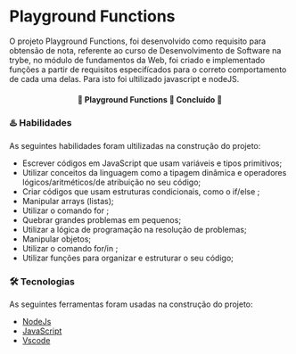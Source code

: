 # Playground Functions 

O projeto Playground Functions, foi desenvolvido como requisito para obtensão de nota, referente ao curso de Desenvolvimento de Software na trybe, no módulo de fundamentos da Web, foi criado e implementado funções a partir de requisitos especifícados para o correto comportamento de cada uma delas. Para isto foi ultilizado javascript e nodeJS.

<h4 align="center"> 
	🚧  Playground Functions 🚀 Concluído  🚧
</h4>

### :hotsprings: Habilidades 

As seguintes habilidades foram ultilizadas na construção do projeto:

- Escrever códigos em JavaScript que usam variáveis e tipos primitivos;
- Utilizar conceitos da linguagem como a tipagem dinâmica e operadores lógicos/aritméticos/de atribuição no seu código;
- Criar códigos que usam estruturas condicionais, como o if/else ;
- Manipular arrays (listas);
- Utilizar o comando for ;
- Quebrar grandes problemas em pequenos;
- Utilizar a lógica de programação na resolução de problemas;
- Manipular objetos;
- Utilizar o comando for/in ;
- Utilizar funções para organizar e estruturar o seu código;

### 🛠 Tecnologias

As seguintes ferramentas foram usadas na construção do projeto:

- [NodeJs](https://nodejs.org/en/)
- [JavaScript](https://developer.mozilla.org/pt-BR/docs/Web/javascript)
- [Vscode](https://code.visualstudio.com/)
